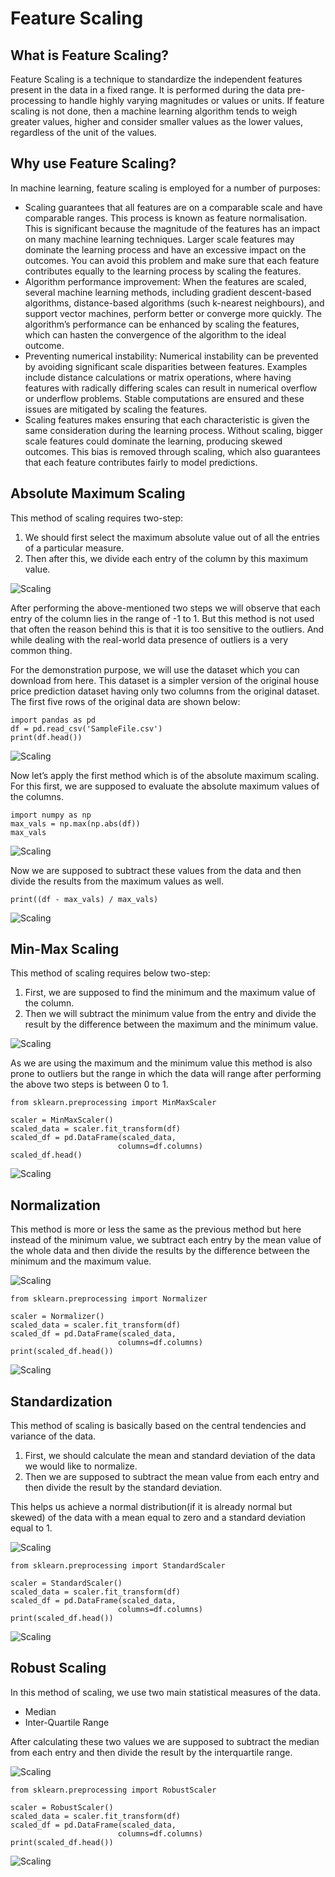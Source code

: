 # Feature Scaling

## What is Feature Scaling?
Feature Scaling is a technique to standardize the independent features present in the data in a fixed range. It is performed during the data pre-processing to handle highly varying magnitudes or values or units. If feature scaling is not done, then a machine learning algorithm tends to weigh greater values, higher and consider smaller values as the lower values, regardless of the unit of the values.

## Why use Feature Scaling?
In machine learning, feature scaling is employed for a number of purposes:

- Scaling guarantees that all features are on a comparable scale and have comparable ranges. This process is known as feature normalisation. This is significant because the magnitude of the features has an impact on many machine learning techniques. Larger scale features may dominate the learning process and have an excessive impact on the outcomes. You can avoid this problem and make sure that each feature contributes equally to the learning process by scaling the features.
- Algorithm performance improvement: When the features are scaled, several machine learning methods, including gradient descent-based algorithms, distance-based algorithms (such k-nearest neighbours), and support vector machines, perform better or converge more quickly. The algorithm’s performance can be enhanced by scaling the features, which can hasten the convergence of the algorithm to the ideal outcome.
- Preventing numerical instability: Numerical instability can be prevented by avoiding significant scale disparities between features. Examples include distance calculations or matrix operations, where having features with radically differing scales can result in numerical overflow or underflow problems. Stable computations are ensured and these issues are mitigated by scaling the features.
- Scaling features makes ensuring that each characteristic is given the same consideration during the learning process. Without scaling, bigger scale features could dominate the learning, producing skewed outcomes. This bias is removed through scaling, which also guarantees that each feature contributes fairly to model predictions.

## Absolute Maximum Scaling
This method of scaling requires two-step:

1. We should first select the maximum absolute value out of all the entries of a particular measure.
2. Then after this, we divide each entry of the column by this maximum value.

![Scaling](img/scaling1.png)

After performing the above-mentioned two steps we will observe that each entry of the column lies in the range of -1 to 1. But this method is not used that often the reason behind this is that it is too sensitive to the outliers. And while dealing with the real-world data presence of outliers is a very common thing. 

For the demonstration purpose, we will use the dataset which you can download from here. This dataset is a simpler version of the original house price prediction dataset having only two columns from the original dataset. The first five rows of the original data are shown below:

```
import pandas as pd
df = pd.read_csv('SampleFile.csv')
print(df.head())
```

![Scaling](img/scaling2.png)

Now let’s apply the first method which is of the absolute maximum scaling. For this first, we are supposed to evaluate the absolute maximum values of the columns.

```
import numpy as np
max_vals = np.max(np.abs(df))
max_vals
```

![Scaling](img/scaling3.png)

Now we are supposed to subtract these values from the data and then divide the results from the maximum values as well. 

```
print((df - max_vals) / max_vals)
```

![Scaling](img/scaling4.png)

## Min-Max Scaling
This method of scaling requires below two-step:

1. First, we are supposed to find the minimum and the maximum value of the column.
2. Then we will subtract the minimum value from the entry and divide the result by the difference between the maximum and the minimum value.

![Scaling](img/scaling5.png)

As we are using the maximum and the minimum value this method is also prone to outliers but the range in which the data will range after performing the above two steps is between 0 to 1.

```
from sklearn.preprocessing import MinMaxScaler

scaler = MinMaxScaler()
scaled_data = scaler.fit_transform(df)
scaled_df = pd.DataFrame(scaled_data, 
						columns=df.columns)
scaled_df.head()
```

![Scaling](img/scaling6.png)

## Normalization
This method is more or less the same as the previous method but here instead of the minimum value, we subtract each entry by the mean value of the whole data and then divide the results by the difference between the minimum and the maximum value.

![Scaling](img/scaling7.png)

```
from sklearn.preprocessing import Normalizer

scaler = Normalizer()
scaled_data = scaler.fit_transform(df)
scaled_df = pd.DataFrame(scaled_data,
						columns=df.columns)
print(scaled_df.head())
```

![Scaling](img/scaling8.png)

## Standardization
This method of scaling is basically based on the central tendencies and variance of the data. 

1. First, we should calculate the mean and standard deviation of the data we would like to normalize.
2. Then we are supposed to subtract the mean value from each entry and then divide the result by the standard deviation.

This helps us achieve a normal distribution(if it is already normal but skewed) of the data with a mean equal to zero and a standard deviation equal to 1.

![Scaling](img/scaling9.png)

```
from sklearn.preprocessing import StandardScaler

scaler = StandardScaler()
scaled_data = scaler.fit_transform(df)
scaled_df = pd.DataFrame(scaled_data,
						columns=df.columns)
print(scaled_df.head())
```

![Scaling](img/scaling10.png)

## Robust Scaling
In this method of scaling, we use two main statistical measures of the data.

- Median
- Inter-Quartile Range

After calculating these two values we are supposed to subtract the median from each entry and then divide the result by the interquartile range.

![Scaling](img/scaling11.png)

```
from sklearn.preprocessing import RobustScaler

scaler = RobustScaler()
scaled_data = scaler.fit_transform(df)
scaled_df = pd.DataFrame(scaled_data,
						columns=df.columns)
print(scaled_df.head())
```

![Scaling](img/scaling12.png)

